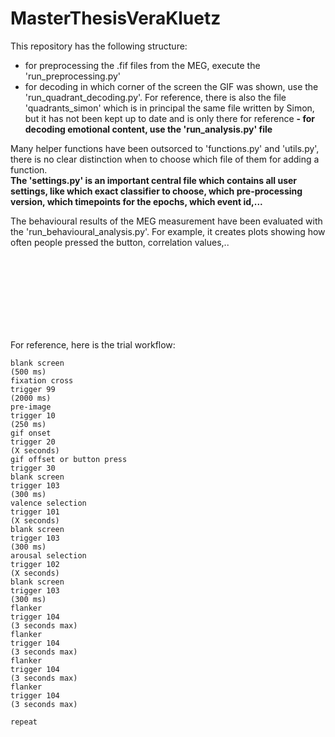 # MasterThesisVeraKluetz


This repository has the following structure:

- for preprocessing the .fif files from the MEG, execute the 'run_preprocessing.py'
- for decoding in which corner of the screen the GIF was shown, use the 'run_quadrant_decoding.py'. For reference, there is also the file 'quadrants_simon' which is in principal the same file written by Simon, but it has not been kept up to date and is only there for reference
**- for decoding emotional content, use the 'run_analysis.py' file**

Many helper functions have been outsorced to 'functions.py' and 'utils.py', there is no clear distinction when to choose which file of them for adding a function.  
**The 'settings.py' is an important central file which contains all user settings, like which exact classifier to choose, which pre-processing version, which timepoints for the epochs, which event id,...**

The behavioural results of the MEG measurement have been evaluated with the 'run_behavioural_analysis.py'. For example, it creates plots showing how often people pressed the button, correlation values,..



<br />
<br /> 
<br /> 
<br /> 
<br /> 
<br />
<br />       


For reference, here is the trial workflow:

```
blank screen 
(500 ms)
fixation cross
trigger 99
(2000 ms)
pre-image
trigger 10
(250 ms)
gif onset
trigger 20
(X seconds)
gif offset or button press
trigger 30
blank screen
trigger 103
(300 ms)
valence selection
trigger 101
(X seconds)
blank screen
trigger 103
(300 ms)
arousal selection
trigger 102
(X seconds)
blank screen
trigger 103
(300 ms)
flanker
trigger 104
(3 seconds max)
flanker
trigger 104
(3 seconds max)
flanker
trigger 104
(3 seconds max)
flanker
trigger 104
(3 seconds max)

repeat
```
